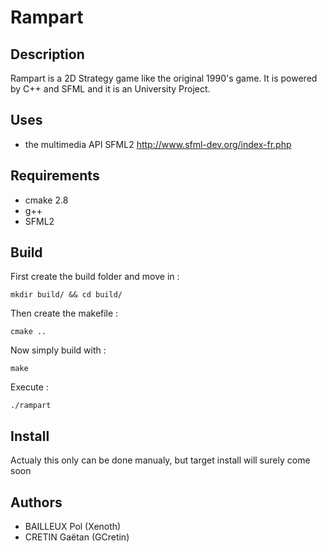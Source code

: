 # Rampart
## Description
Rampart is a 2D Strategy game like the original 1990's game.
It is powered by C++ and SFML and it is an University Project.

## Uses
* the multimedia API SFML2 http://www.sfml-dev.org/index-fr.php

## Requirements
* cmake 2.8
* g++
* SFML2

## Build
First create the build folder and move in :
```shell
mkdir build/ && cd build/
```
Then create the makefile :
```shell
cmake ..
```

Now simply build with :
```shell
make
```

Execute :
```shell
./rampart
```

## Install
Actualy this only can be done manualy, but target install will surely come soon

## Authors
* BAILLEUX Pol (Xenoth)
* CRETIN Gaëtan (GCretin)
